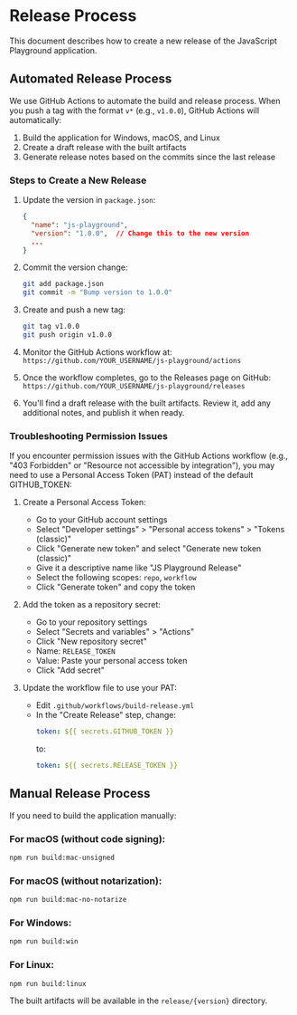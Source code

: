 # Release Process

This document describes how to create a new release of the JavaScript Playground application.

## Automated Release Process

We use GitHub Actions to automate the build and release process. When you push a tag with the format `v*` (e.g., `v1.0.0`), GitHub Actions will automatically:

1. Build the application for Windows, macOS, and Linux
2. Create a draft release with the built artifacts
3. Generate release notes based on the commits since the last release

### Steps to Create a New Release

1. Update the version in `package.json`:

   ```json
   {
     "name": "js-playground",
     "version": "1.0.0",  // Change this to the new version
     ...
   }
   ```

2. Commit the version change:

   ```bash
   git add package.json
   git commit -m "Bump version to 1.0.0"
   ```

3. Create and push a new tag:

   ```bash
   git tag v1.0.0
   git push origin v1.0.0
   ```

4. Monitor the GitHub Actions workflow at: `https://github.com/YOUR_USERNAME/js-playground/actions`

5. Once the workflow completes, go to the Releases page on GitHub:
   `https://github.com/YOUR_USERNAME/js-playground/releases`

6. You'll find a draft release with the built artifacts. Review it, add any additional notes, and publish it when ready.

### Troubleshooting Permission Issues

If you encounter permission issues with the GitHub Actions workflow (e.g., "403 Forbidden" or "Resource not accessible by integration"), you may need to use a Personal Access Token (PAT) instead of the default GITHUB_TOKEN:

1. Create a Personal Access Token:
   - Go to your GitHub account settings
   - Select "Developer settings" > "Personal access tokens" > "Tokens (classic)"
   - Click "Generate new token" and select "Generate new token (classic)"
   - Give it a descriptive name like "JS Playground Release"
   - Select the following scopes: `repo`, `workflow`
   - Click "Generate token" and copy the token

2. Add the token as a repository secret:
   - Go to your repository settings
   - Select "Secrets and variables" > "Actions"
   - Click "New repository secret"
   - Name: `RELEASE_TOKEN`
   - Value: Paste your personal access token
   - Click "Add secret"

3. Update the workflow file to use your PAT:
   - Edit `.github/workflows/build-release.yml`
   - In the "Create Release" step, change:
     ```yaml
     token: ${{ secrets.GITHUB_TOKEN }}
     ```
     to:
     ```yaml
     token: ${{ secrets.RELEASE_TOKEN }}
     ```

## Manual Release Process

If you need to build the application manually:

### For macOS (without code signing):

```bash
npm run build:mac-unsigned
```

### For macOS (without notarization):

```bash
npm run build:mac-no-notarize
```

### For Windows:

```bash
npm run build:win
```

### For Linux:

```bash
npm run build:linux
```

The built artifacts will be available in the `release/{version}` directory. 